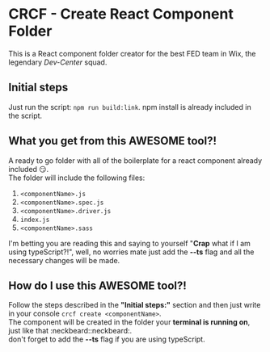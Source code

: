 # CRCF - Create React Component Folder 
This is a React component folder creator for the best FED team in Wix, the legendary *Dev-Center* squad.

## Initial steps
Just run the script: `npm run build:link`.
npm install is already included in the script.

## What you get from this AWESOME tool?!
A ready to go folder with all of the boilerplate for a react component already included :smirk:.<br/>
The folder will include the following files:

1. `<componentName>.js`
2. `<componentName>.spec.js`
3. `<componentName>.driver.js`
4. `index.js`
5. `<componentName>.sass`

I'm betting you are reading this and saying to yourself "**Crap** what if I am using typeScript?!", well, no worries mate just add the **--ts** flag and all the necessary changes will be made.

## How do I use this AWESOME tool?!
Follow the steps described in the **"Initial steps:"** section and then just write in your console `crcf create <componentName>`.<br/>
The component will be created in the folder your **terminal is running on**, just like that :neckbeard::neckbeard:. <br/>
don't forget to add the **--ts** flag if you are using typeScript.
